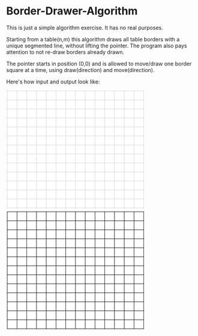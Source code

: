 # Border-Drawer-Algorithm

This is just a simple algorithm exercise. It has no real purposes.

Starting from a table(n,m) this algorithm draws all table borders with a unique segmented line, without lifting the pointer. The program also pays attention to not re-draw borders already drawn.

The pointer starts in position (0,0) and is allowed to move/draw one border square at a time, using draw(direction) and move(direction).

Here's how input and output look like:

![Input](input.png?raw=true) ![Output](output.png?raw=true)
